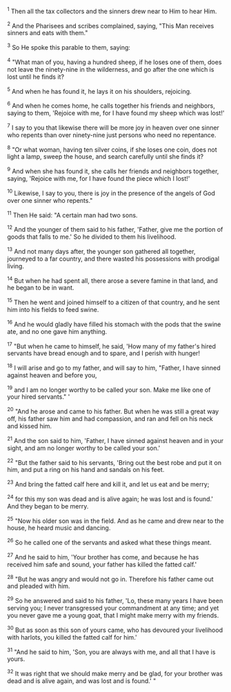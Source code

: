 <sup>1</sup> 
Then all the tax collectors and the sinners drew near to Him to hear Him. 

<sup>2</sup> 
And the Pharisees and scribes complained, saying, "This Man receives sinners and eats with them." 

<sup>3</sup> 
So He spoke this parable to them, saying: 

<sup>4</sup> 
"What man of you, having a hundred sheep, if he loses one of them, does not leave the ninety-nine in the wilderness, and go after the one which is lost until he finds it? 

<sup>5</sup> 
And when he has found it, he lays it on his shoulders, rejoicing. 

<sup>6</sup> 
And when he comes home, he calls together his friends and neighbors, saying to them, 'Rejoice with me, for I have found my sheep which was lost!' 

<sup>7</sup> 
I say to you that likewise there will be more joy in heaven over one sinner who repents than over ninety-nine just persons who need no repentance.

<sup>8</sup> 
"Or what woman, having ten silver coins, if she loses one coin, does not light a lamp, sweep the house, and search carefully until she finds it? 

<sup>9</sup> 
And when she has found it, she calls her friends and neighbors together, saying, 'Rejoice with me, for I have found the piece which I lost!' 

<sup>10</sup> 
Likewise, I say to you, there is joy in the presence of the angels of God over one sinner who repents." 

<sup>11</sup> 
Then He said: "A certain man had two sons. 

<sup>12</sup> 
And the younger of them said to his father, 'Father, give me the portion of goods that falls to me.' So he divided to them his livelihood. 

<sup>13</sup> 
And not many days after, the younger son gathered all together, journeyed to a far country, and there wasted his possessions with prodigal living. 

<sup>14</sup> 
But when he had spent all, there arose a severe famine in that land, and he began to be in want. 

<sup>15</sup> 
Then he went and joined himself to a citizen of that country, and he sent him into his fields to feed swine. 

<sup>16</sup> 
And he would gladly have filled his stomach with the pods that the swine ate, and no one gave him anything. 

<sup>17</sup> 
"But when he came to himself, he said, 'How many of my father's hired servants have bread enough and to spare, and I perish with hunger! 

<sup>18</sup> 
I will arise and go to my father, and will say to him, "Father, I have sinned against heaven and before you, 

<sup>19</sup> 
and I am no longer worthy to be called your son. Make me like one of your hired servants." ' 

<sup>20</sup> 
"And he arose and came to his father. But when he was still a great way off, his father saw him and had compassion, and ran and fell on his neck and kissed him. 

<sup>21</sup> 
And the son said to him, 'Father, I have sinned against heaven and in your sight, and am no longer worthy to be called your son.' 

<sup>22</sup> 
"But the father said to his servants, 'Bring out the best robe and put it on him, and put a ring on his hand and sandals on his feet. 

<sup>23</sup> 
And bring the fatted calf here and kill it, and let us eat and be merry; 

<sup>24</sup> 
for this my son was dead and is alive again; he was lost and is found.' And they began to be merry. 

<sup>25</sup> 
"Now his older son was in the field. And as he came and drew near to the house, he heard music and dancing. 

<sup>26</sup> 
So he called one of the servants and asked what these things meant. 

<sup>27</sup> 
And he said to him, 'Your brother has come, and because he has received him safe and sound, your father has killed the fatted calf.' 

<sup>28</sup> 
"But he was angry and would not go in. Therefore his father came out and pleaded with him. 

<sup>29</sup> 
So he answered and said to his father, 'Lo, these many years I have been serving you; I never transgressed your commandment at any time; and yet you never gave me a young goat, that I might make merry with my friends. 

<sup>30</sup> 
But as soon as this son of yours came, who has devoured your livelihood with harlots, you killed the fatted calf for him.' 

<sup>31</sup> 
"And he said to him, 'Son, you are always with me, and all that I have is yours. 

<sup>32</sup> 
It was right that we should make merry and be glad, for your brother was dead and is alive again, and was lost and is found.' "